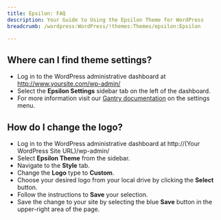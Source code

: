```yaml
---
title: Epsilon: FAQ
description: Your Guide to Using the Epsilon Theme for WordPress
breadcrumb: /wordpress:WordPress/!themes:Themes/epsilon:Epsilon

---
```


Where can I find theme settings?
-----
* Log in to the WordPress administrative dashboard at http://www.yoursite.com/wp-admin/
* Select the **Epsilon Settings** sidebar tab on the left of the dashboard.
* For more information visit our [Gantry documentation][gantry] on the settings menu.

How do I change the logo?
-----

* Log in to the WordPress administrative dashboard at http://(Your WordPress Site URL)/wp-admin/
* Select **Epsilon Theme** from the sidebar.
* Navigate to the **Style** tab.
* Change the **Logo** type to **Custom**.
* Choose your desired logo from your local drive by clicking the **Select** button.
* Follow the instructions to **Save** your selection.
* Save the change to your site by selecting the blue **Save** button in the upper-right area of the page.

[gantry]: http://gantry-framework.org/documentation/wordpress/configure/